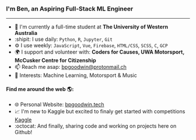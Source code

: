### I'm Ben, an Aspiring Full-Stack ML Engineer
---

- 🏢  I'm currently a full-time student at **The University of Western Australia**
- :shipit:  I use daily: `Python`, `R`, `Jupyter`, `Git`
- ⚙️  I use weekly: `JavaScript`, `Vue`, `Firebase`, `HTML/CSS`, `SCSS`, `C`, `GCP`
- 🌍 I support and volunteer with: **Coders for Causes, UWA Motorsport, McCusker Centre for Citizenship**
- 📫 Reach me asap: bpgoodwin@protonmail.ch
- :checkered_flag: Interests: Machine Learning, Motorsport & Music

#### Find me around the web 🌎:

- 🌐 Personal Website: <a href="https://bpgoodwin.tech">bpgoodwin.tech</a>
- :chart_with_upwards_trend: I'm new to Kaggle but excited to finaly get started with competitions <a href="https://www.kaggle.com/bpgoodwin">Kaggle</a>
- :octocat: And finally, sharing code and working on projects here on Github!
